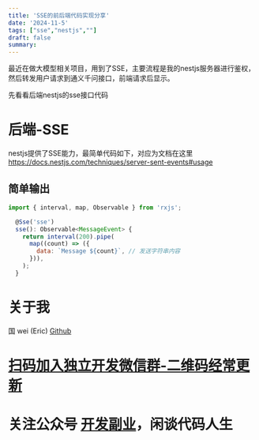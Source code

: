 ```yaml
---
title: 'SSE的前后端代码实现分享'
date: '2024-11-5'
tags: ["sse","nestjs",""]
draft: false
summary:
---
```


最近在做大模型相关项目，用到了SSE，主要流程是我的nestjs服务器进行鉴权，然后转发用户请求到通义千问接口，前端请求后显示。

先看看后端nestjs的sse接口代码
# 后端-SSE

nestjs提供了SSE能力，最简单代码如下，对应为文档在这里 https://docs.nestjs.com/techniques/server-sent-events#usage

## 简单输出

```js
import { interval, map, Observable } from 'rxjs';

  @Sse('sse')
  sse(): Observable<MessageEvent> {
    return interval(200).pipe(
      map((count) => ({
        data: `Message ${count}`, // 发送字符串内容
      })),
    );
  }
```













# 关于我
国 wei (Eric)
[Github](https://github.com/ygweric)

# [扫码加入独立开发微信群-二维码经常更新](https://raw.githubusercontent.com/ygweric/ygweric.github.io/main/assets/qr-schedule-update/indenpendent_dev.png)

# 关注公众号 [开发副业](https://github.com/ygweric/ygweric.github.io/blob/main/assets/jinjing/wx_office_account_qr.png?raw=true)，闲谈代码人生

